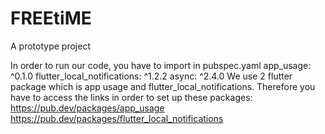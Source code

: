 # FREEtiME

A prototype project

In order to run our code, you have to import in pubspec.yaml
app_usage: ^0.1.0
flutter_local_notifications: ^1.2.2
async: ^2.4.0
We use 2 flutter package which is app usage and flutter_local_notifications. Therefore you have to access the links in order to set up these packages:
https://pub.dev/packages/app_usage
https://pub.dev/packages/flutter_local_notifications
